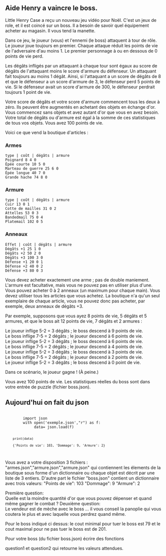 


Aide Henry a vaincre le boss.
-----------------------------

Little Henry Case a reçu un nouveau jeu vidéo pour Noël. C'est un jeux de role, et il est coincé sur un boss. Il a besoin de savoir quel équipement acheter au magasin. Il vous tend la manette.

Dans ce jeu, le joueur (vous) et l'ennemi (le boss) attaquent à tour de rôle. Le joueur joue toujours en premier. Chaque attaque réduit les points de vie de l'adversaire d'au moins 1. Le premier personnage à ou en dessous de 0 points de vie perd.

Les dégâts infligés par un attaquant à chaque tour sont égaux au score de dégâts de l'attaquant moins le score d'armure du défenseur. Un attaquant fait toujours au moins 1 dégât. Ainsi, si l'attaquant a un score de dégâts de 8 et que le défenseur a un score d'armure de 3, le défenseur perd 5 points de vie. Si le défenseur avait un score d'armure de 300, le défenseur perdrait toujours 1 point de vie.

Votre score de dégâts et votre score d'armure commencent tous les deux à zéro. Ils peuvent être augmentés en achetant des objets en échange d'or. Vous commencez sans objets et avez autant d'or que vous en avez besoin. Votre total de dégâts ou d'armure est égal à la somme de ces statistiques de tous vos objets. Vous avez 100 points de vie.

Voici ce que vend la boutique d'articles :

### Armes 
    type | coût | dégâts | armure  
    Poignard 8 4 0  
    Épée courte 10 5 0  
    Marteau de guerre 25 6 0  
    Épée longue 40 7 0  
    Grande hache 74 8 0  

### Armure 
    type | coût | dégâts | armure  
    Cuir 13 0 1  
    Cotte de mailles 31 0 2  
    Attelles 53 0 3  
    Bandedmail 75 0 4  
    Platemail 102 0 5  

### Anneaux
    Effet | coût | dégâts | armure  
    Dégâts +1 25 1 0  
    Dégâts +2 50 2 0  
    Dégâts +3 100 3 0  
    Défense +1 20 0 1  
    Défense +2 40 0 ​​2  
    Défense +3 80 0 3    

Vous devez acheter exactement une arme ; pas de double maniement. L'armure est facultative, mais vous ne pouvez pas en utiliser plus d'une. Vous pouvez acheter 0 à 2 anneaux (un maximum pour chaque main). Vous devez utiliser tous les articles que vous achetez. La boutique n'a qu'un seul exemplaire de chaque article, vous ne pouvez donc pas acheter, par exemple, deux anneaux de dégâts +3.

Par exemple, supposons que vous ayez 8 points de vie, 5 dégâts et 5 armures, et que le boss ait 12 points de vie, 7 dégâts et 2 armures :

Le joueur inflige 5-2 = 3 dégâts ; le boss descend à 9 points de vie.  
Le boss inflige 7-5 = 2 dégâts ; le joueur descend à 6 points de vie.  
Le joueur inflige 5-2 = 3 dégâts ; le boss descend à 6 points de vie.  
Le boss inflige 7-5 = 2 dégâts ; le joueur descend à 4 points de vie.  
Le joueur inflige 5-2 = 3 dégâts ; le boss descend à 3 points de vie.  
Le boss inflige 7-5 = 2 dégâts ; le joueur descend à 2 points de vie.  
Le joueur inflige 5-2 = 3 dégâts ; le boss descend à 0 point de vie.  

Dans ce scénario, le joueur gagne ! (À peine.)

Vous avez 100 points de vie. Les statistiques réelles du boss sont dans votre entrée de puzzle (fichier boss.json). 



Aujourd'hui on fait du json
---------------------------

<code>
        import json
        with open('exemple.json',"r") as f:
             data= json.load(f)
         
        print(data)

        {'Points de vie': 103, 'Dommage': 9, 'Armure': 2}
</code>

Vous avez a votre disposition 3 fichiers :
"armes.json","armure.json","armure.json" qui contiennent les élements de la boutique sous forme d'un dictionnaire ou chaque objet est décrit par une liste de 3 entiers.
D'autre part le fichier "boss.json" contient un dictionnaire avec trois valeurs:
"Points de vie": 103
"Dommage": 9
"Armure": 2

Première question:  
Quelle est la moindre quantité d'or que vous pouvez dépenser et quand même gagner le combat ?
Deuxième question:  
Le vendeur est de mèche avec le boss ... il vous conseil la panoplie qui vous coutera le plus et avec laquelle vous perdrez quand même.

Pour le boss indiqué ci dessus: le cout minimal pour tuer le boss est 79 et le cout maximal pour ne pas tuer le boss est de 201.

Pour votre boss (du fichier boss.json) écrire des fonctions

question1 et question2 qui retourne les valeurs attendues.
